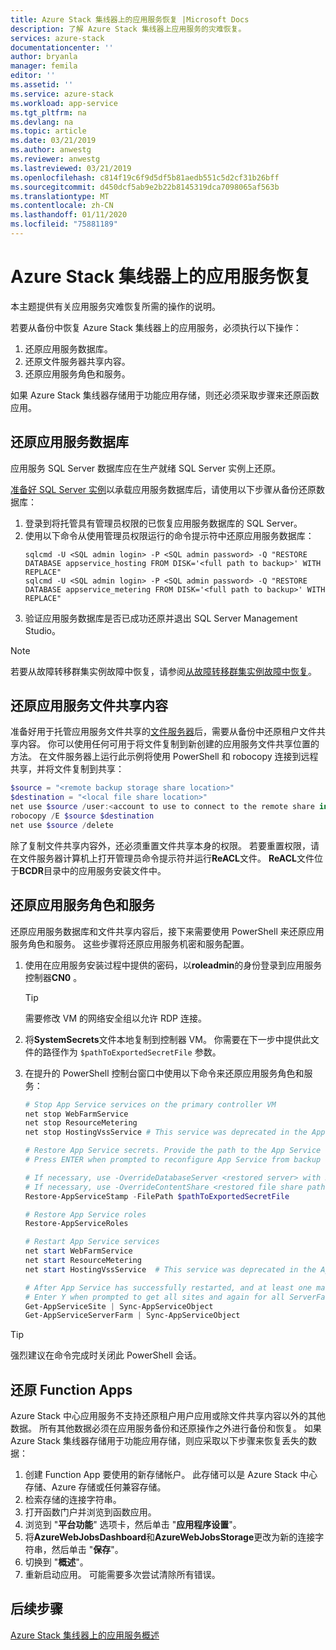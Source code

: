 ```yaml
---
title: Azure Stack 集线器上的应用服务恢复 |Microsoft Docs
description: 了解 Azure Stack 集线器上应用服务的灾难恢复。
services: azure-stack
documentationcenter: ''
author: bryanla
manager: femila
editor: ''
ms.assetid: ''
ms.service: azure-stack
ms.workload: app-service
ms.tgt_pltfrm: na
ms.devlang: na
ms.topic: article
ms.date: 03/21/2019
ms.author: anwestg
ms.reviewer: anwestg
ms.lastreviewed: 03/21/2019
ms.openlocfilehash: c814f19c6f9d5df5b81aedb551c5d2cf31b26bff
ms.sourcegitcommit: d450dcf5ab9e2b22b8145319dca7098065af563b
ms.translationtype: MT
ms.contentlocale: zh-CN
ms.lasthandoff: 01/11/2020
ms.locfileid: "75881189"
---
```

# <a name="app-service-recovery-on-azure-stack-hub"></a>Azure Stack 集线器上的应用服务恢复

本主题提供有关应用服务灾难恢复所需的操作的说明。

若要从备份中恢复 Azure Stack 集线器上的应用服务，必须执行以下操作：
1. 还原应用服务数据库。
2. 还原文件服务器共享内容。
3. 还原应用服务角色和服务。

如果 Azure Stack 集线器存储用于功能应用存储，则还必须采取步骤来还原函数应用。

## <a name="restore-the-app-service-databases"></a>还原应用服务数据库
应用服务 SQL Server 数据库应在生产就绪 SQL Server 实例上还原。 

[准备好 SQL Server 实例](azure-stack-app-service-before-you-get-started.md#prepare-the-sql-server-instance)以承载应用服务数据库后，请使用以下步骤从备份还原数据库：

1. 登录到将托管具有管理员权限的已恢复应用服务数据库的 SQL Server。
2. 使用以下命令从使用管理员权限运行的命令提示符中还原应用服务数据库：
    ```dos
    sqlcmd -U <SQL admin login> -P <SQL admin password> -Q "RESTORE DATABASE appservice_hosting FROM DISK='<full path to backup>' WITH REPLACE"
    sqlcmd -U <SQL admin login> -P <SQL admin password> -Q "RESTORE DATABASE appservice_metering FROM DISK='<full path to backup>' WITH REPLACE"
    ```
3. 验证应用服务数据库是否已成功还原并退出 SQL Server Management Studio。

> [!NOTE]
> 若要从故障转移群集实例故障中恢复，请参阅[从故障转移群集实例故障中恢复](https://docs.microsoft.com/sql/sql-server/failover-clusters/windows/recover-from-failover-cluster-instance-failure?view=sql-server-2017)。 

## <a name="restore-the-app-service-file-share-content"></a>还原应用服务文件共享内容
准备好用于托管应用服务文件共享的[文件服务器](azure-stack-app-service-before-you-get-started.md#prepare-the-file-server)后，需要从备份中还原租户文件共享内容。 你可以使用任何可用于将文件复制到新创建的应用服务文件共享位置的方法。 在文件服务器上运行此示例将使用 PowerShell 和 robocopy 连接到远程共享，并将文件复制到共享：

```powershell
$source = "<remote backup storage share location>"
$destination = "<local file share location>"
net use $source /user:<account to use to connect to the remote share in the format of domain\username> *
robocopy /E $source $destination
net use $source /delete
```

除了复制文件共享内容外，还必须重置文件共享本身的权限。 若要重置权限，请在文件服务器计算机上打开管理员命令提示符并运行**ReACL**文件。 **ReACL**文件位于**BCDR**目录中的应用服务安装文件中。

## <a name="restore-app-service-roles-and-services"></a>还原应用服务角色和服务
还原应用服务数据库和文件共享内容后，接下来需要使用 PowerShell 来还原应用服务角色和服务。 这些步骤将还原应用服务机密和服务配置。  

1. 使用在应用服务安装过程中提供的密码，以**roleadmin**的身份登录到应用服务控制器**CN0** 。 
    > [!TIP]
    > 需要修改 VM 的网络安全组以允许 RDP 连接。 
2. 将**SystemSecrets**文件本地复制到控制器 VM。 你需要在下一步中提供此文件的路径作为 `$pathToExportedSecretFile` 参数。
3. 在提升的 PowerShell 控制台窗口中使用以下命令来还原应用服务角色和服务：

    ```powershell
    # Stop App Service services on the primary controller VM
    net stop WebFarmService
    net stop ResourceMetering
    net stop HostingVssService # This service was deprecated in the App Service 1.5 release and is not required after the App Service 1.4 release.

    # Restore App Service secrets. Provide the path to the App Service secrets file copied from backup. For example, C:\temp\SystemSecrets.json.
    # Press ENTER when prompted to reconfigure App Service from backup 

    # If necessary, use -OverrideDatabaseServer <restored server> with Restore-AppServiceStamp when the restored database server has a different address than backed-up deployment.
    # If necessary, use -OverrideContentShare <restored file share path> with Restore-AppServiceStamp when the restored file share has a different path from backed-up deployment.
    Restore-AppServiceStamp -FilePath $pathToExportedSecretFile 

    # Restore App Service roles
    Restore-AppServiceRoles

    # Restart App Service services
    net start WebFarmService
    net start ResourceMetering
    net start HostingVssService  # This service was deprecated in the App Service 1.5 release and is not required after the App Service 1.4 release.

    # After App Service has successfully restarted, and at least one management server is in ready state, synchronize App Service objects to complete the restore
    # Enter Y when prompted to get all sites and again for all ServerFarm entities.
    Get-AppServiceSite | Sync-AppServiceObject
    Get-AppServiceServerFarm | Sync-AppServiceObject
    ```

> [!TIP]
> 强烈建议在命令完成时关闭此 PowerShell 会话。

## <a name="restore-function-apps"></a>还原 Function Apps 
Azure Stack 中心应用服务不支持还原租户用户应用或除文件共享内容以外的其他数据。 所有其他数据必须在应用服务备份和还原操作之外进行备份和恢复。 如果 Azure Stack 集线器存储用于功能应用存储，则应采取以下步骤来恢复丢失的数据：

1. 创建 Function App 要使用的新存储帐户。 此存储可以是 Azure Stack 中心存储、Azure 存储或任何兼容存储。
2. 检索存储的连接字符串。
3. 打开函数门户并浏览到函数应用。
4. 浏览到 "**平台功能**" 选项卡，然后单击 "**应用程序设置**"。
5. 将**AzureWebJobsDashboard**和**AzureWebJobsStorage**更改为新的连接字符串，然后单击 "**保存**"。
6. 切换到 "**概述**"。
7. 重新启动应用。 可能需要多次尝试清除所有错误。

## <a name="next-steps"></a>后续步骤
[Azure Stack 集线器上的应用服务概述](azure-stack-app-service-overview.md)